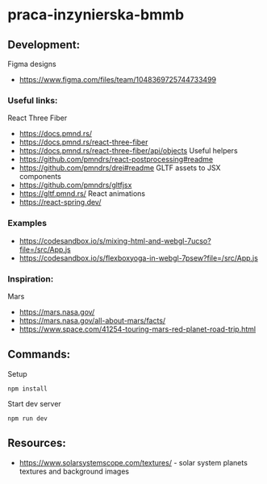 # praca-inzynierska-bmmb

## Development:
Figma designs
- https://www.figma.com/files/team/1048369725744733499

### Useful links:
React Three Fiber
- https://docs.pmnd.rs/
- https://docs.pmnd.rs/react-three-fiber
- https://docs.pmnd.rs/react-three-fiber/api/objects
Useful helpers
- https://github.com/pmndrs/react-postprocessing#readme
- https://github.com/pmndrs/drei#readme
GLTF assets to JSX components
- https://github.com/pmndrs/gltfjsx
- https://gltf.pmnd.rs/
React animations
- https://react-spring.dev/

### Examples
- https://codesandbox.io/s/mixing-html-and-webgl-7ucso?file=/src/App.js
- https://codesandbox.io/s/flexboxyoga-in-webgl-7psew?file=/src/App.js

### Inspiration:
Mars
- https://mars.nasa.gov/
- https://mars.nasa.gov/all-about-mars/facts/
- https://www.space.com/41254-touring-mars-red-planet-road-trip.html

## Commands:
Setup
```
npm install
```

Start dev server
```
npm run dev
```

## Resources:
- https://www.solarsystemscope.com/textures/ - solar system planets textures and background images
